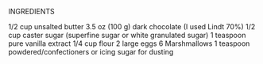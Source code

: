 INGREDIENTS

1/2 cup unsalted butter
3.5 oz (100 g) dark chocolate (I used Lindt 70%)
1/2 cup caster sugar (superfine sugar or white granulated sugar)
1 teaspoon pure vanilla extract
1/4 cup flour
2 large eggs
6 Marshmallows
1 teaspoon powdered/confectioners or icing sugar for dusting